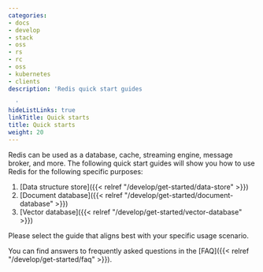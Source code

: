 ```yaml
---
categories:
- docs
- develop
- stack
- oss
- rs
- rc
- oss
- kubernetes
- clients
description: 'Redis quick start guides

  '
hideListLinks: true
linkTitle: Quick starts
title: Quick starts
weight: 20
---
```


Redis can be used as a database, cache, streaming engine, message broker, and more. The following quick start guides will show you how to use Redis for the following specific purposes:

1. [Data structure store]({{< relref "/develop/get-started/data-store" >}})
2. [Document database]({{< relref "/develop/get-started/document-database" >}})
3. [Vector database]({{< relref "/develop/get-started/vector-database" >}})

Please select the guide that aligns best with your specific usage scenario.

You can find answers to frequently asked questions in the [FAQ]({{< relref "/develop/get-started/faq" >}}).
